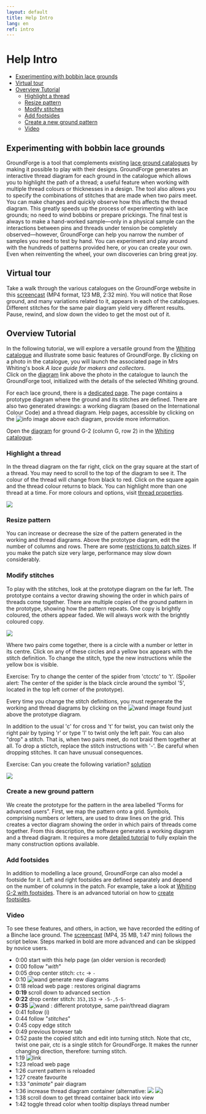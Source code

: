 ```yaml
---
layout: default
title: Help Intro
lang: en
ref: intro
---
```


Help Intro
==========
+ [Experimenting with bobbin lace grounds](#experimenting-with-bobbin-lace-grounds)
+ [Virtual tour](#virtual-tour)
+ [Overview Tutorial](#overview-tutorial)
   + [Highlight a thread](#highlight-a-thread)
   + [Resize pattern](#resize-pattern)
   + [Modify stitches](#modify-stitches)
   + [Add footsides](#add-footsides)
   + [Create a new ground pattern](#create-a-new-ground-pattern)
   + [Video](#video)
   

Experimenting with bobbin lace grounds
--------------------------------------

GroundForge is a tool that complements existing [lace ground catalogues](https://maetempels.github.io/MAE-gf/docs/license#literature) by making it possible to play with their designs.
GroundForge generates an interactive thread diagram for each ground in the catalogue which allows you to highlight the path of a thread; a useful feature when working with multiple thread colours or thicknesses in a design.
The tool also allows you to specify the combinations of stitches that are made when two pairs meet.  You can make changes and quickly observe how this affects the thread diagram.
This greatly speeds up the process of experimenting with lace grounds; no need to wind bobbins or prepare prickings. The final test is always to make a hand-worked sample&mdash;only in a physical sample can the interactions between pins and threads under tension be completely observed&mdash;however, GroundForge can help you narrow the number of samples you need to test by hand.
You can experiment and play around with the hundreds of patterns provided here, or you can create your own.
Even when reinventing the wheel, your own discoveries can bring great joy.


Virtual tour
------------

Take a walk through the various catalogues on the GroundForge website in this [screencast](https://github.com/d-bl/GroundForge/releases/download/2019-Q2/catalogues.mp4) (MP4 format, 123 MB, 2:32 min). You will notice that Rose ground, and many variations related to it, appears in each of the catalogues.  
Different stitches for the same pair diagram yield very different results.  Pause, rewind, and slow down the video to get the most out of it.

Overview Tutorial
-----------------

In the following tutorial, we will explore a versatile ground from the [Whiting catalogue] and illustrate some basic features of GroundForge.
By clicking on a photo in the catalogue, you will launch the associated page in Mrs Whiting's book *A lace guide for makers and collectors*.  
Click on the [diagram] link above the photo in the catalogue to launch the GroundForge tool, initialized with the details of the selected Whiting ground.

For each lace ground, there is a [dedicated page](../tiles.html).
The page contains a prototype diagram where the ground and its stitches are defined.
There are also two generated drawings: a working diagram (based on the International Colour Code) and a thread diagram.
Help pages, accessible by clicking on the ![info](images/information-icon.png) image above each diagram, provide more information.

Open the [diagram] for ground G-2 (column G, row 2) in the [Whiting catalogue].

[Whiting catalogue]: /gw-lace-to-gf/

[diagram]: /GroundForge/tiles?whiting=G2_P199&patchWidth=14&patchHeight=13&f1=ctctt&a1=ctcctc&j2=ctc&i2=ctcll&h2=ctctt&g2=ctctt&f2=ctctt&e2=ctctt&d2=ctctt&c2=ctcrrr&b2=ctc&j3=ctcll&i3=ctctt&h3=ctctt&g3=ctcttl&f3=ctc&e3=ctcttr&d3=ctctt&c3=ctctt&b3=ctcrrr&a3=ctc&j4=ctctt&i4=ctctt&h4=ctcttl&g4=ctc&f4=ctc&e4=ctc&d4=ctcttr&c4=ctctt&b4=ctctt&a4=ctcttt&j5=ctctt&i5=ctcttl&h5=ctc&g5=ctc&e5=ctc&d5=ctc&c5=ctcttr&b5=ctctt&a5=ctctt&tile=5----5----,-CDD632AAB,5666632222,5666632222,56666-2222&tileStitch=ctct&shiftColsSW=-5&shiftRowsSW=5&shiftColsSE=5&shiftRowsSE=5

### Highlight a thread

In the thread diagram on the far right, click on the gray square at the start of a thread.  You may need to scroll to the top of the diagram to see it.  The colour of the thread will change from black to red.  Click on the square again and the thread colour returns to black.  You can highlight more than one thread at a time.  For more colours and options, visit [thread properties](Thread-Properties).

![](images/G2-toggle-thread.png)

### Resize pattern

You can increase or decrease the size of the pattern generated in the working and thread diagrams. Above the prototype diagram, edit the number of columns and rows. There are some [restrictions to patch sizes](Patch-Size). If you make the patch size very large, performance may slow down considerably.

### Modify stitches

To play with the stitches, look at the prototype diagram on the far left.
The prototype contains a vector drawing showing the order in which pairs of threads come together.
There are multiple copies of the ground pattern in the prototype, showing how the pattern repeats.
One copy is brightly coloured, the others appear faded.  We will always work with the brightly coloured copy.

![](images/G2-stitch-editor.png)

Where two pairs come together, there is a circle with a number or letter in its centre.  Click on any of these circles and a yellow box appears with the stitch definition.  To change the stitch, type the new instructions while the yellow box is visible.

Exercise: Try to change the center of the spider from 'ctcctc' to 't'.  (Spoiler alert: The center of the spider is the black circle around the symbol '5', located in the top left corner of the prototype).

Every time you change the stitch definitions, you must regenerate the working and thread diagrams by clicking on the ![wand](../images/wand.png) image found just above the prototype diagram.

In addition to the usual 'c' for cross and 't' for twist, you can twist only the right pair by typing 'r' or type 'l' to twist only the left pair.
You can also "drop" a stitch.  That is, when two pairs meet, do not braid them together at all.  To drop a stictch, replace the stitch instructions with '-'.  Be careful when dropping stitches.  It can have unusual consequences.

Exercise: Can you create the following variation? [solution](/GroundForge/tiles?patchWidth=20&patchHeight=20&f1=-&a1=t&j2=ctc&i2=ctcll&h2=ctctt&g2=ctctt&f2=ctctt&e2=ctctt&d2=ctctt&c2=ctcrrr&b2=ctc&j3=ctcll&i3=ctctt&h3=ctctt&g3=ctcttl&f3=ctc&e3=ctcttr&d3=ctctt&c3=ctctt&b3=ctcrrr&a3=ctc&j4=ctctt&i4=ctctt&h4=ctcttl&g4=ctc&f4=ctc&e4=ctc&d4=ctcttr&c4=ctctt&b4=ctctt&a4=ctcttt&j5=ctctt&i5=ctcttl&h5=ctc&g5=ctc&e5=ctc&d5=ctc&c5=ctcttr&b5=ctctt&a5=ctctt&tile=5----5----,-CDD632AAB,5666632222,5666632222,56666-2222&footsideStitch=ctctt&tileStitch=ctct&headsideStitch=ctctt&shiftColsSW=-5&shiftRowsSW=5&shiftColsSE=5&shiftRowsSE=5)

![](images/G2-modified.png)

### Create a new ground pattern

We create the prototype for the pattern in the area labelled “Forms for advanced users”. First, we map the pattern onto a grid. Symbols, comprising numbers or letters, are used to draw lines on the grid. This creates a vector diagram showing the order in which pairs of threads come together. From this description, the software generates a working diagram and a thread diagram. It requires a more [detailed tutorial](Advanced) to fully explain the many construction options available.

### Add footsides

In addition to modelling a lace ground, GroundForge can also model a footside for it.  Left and right footsides are defined separately and depend on the number of columns in the patch.
For example, take a look at [Whiting G-2 with footsides](/GroundForge/tiles?patchWidth=12&patchHeight=20&j1=ctctt&e1=ctcctc&c1=ctc&b1=ctc&q2=ctctt&n2=ctc&m2=ctc&l2=ctctt&k2=ctctt&j2=ctctt&i2=ctctt&h2=ctctt&g2=ctc&f2=ctc&d2=ctc&c2=ctcrr&b2=ctc&a2=ctctt&r3=ctctt&q3=ctctt&n3=ctc&m3=ctctt&l3=ctctt&k3=ctctt&j3=ctc&i3=ctctt&h3=ctctt&g3=ctctt&f3=ctc&e3=ctc&d3=ctcll&c3=ctc&b3=ctcll&r4=ctctt&q4=ctctt&n4=ctctt&m4=ctctt&l4=ctctt&k4=ctc&j4=ctc&i4=ctc&h4=ctctt&g4=ctctt&f4=ctctt&e4=ctc&d4=ctctt&c4=ctcrr&b4=ctc&a4=ctctt&r5=ctctt&n5=ctctt&m5=ctctt&l5=ctc&k5=ctc&i5=ctc&h5=ctc&g5=ctctt&f5=ctctt&e5=ctctt&d5=ctctt&c5=ctc&b5=ctcll&q6=ctctt&c6=ctcrr&b6=ctc&a6=ctctt&r7=ctctt&q7=ctctt&d7=ctctt&c7=ctc&b7=ctcll&a7=ctctt&q8=ctctt&d8=ctctt&c8=ctcrr&b8=ctc&r9=ctctt&q9=ctctt&d9=ctcll&c9=ctc&b9=ctcll&a9=ctctt&q10=ctctt&d10=ctcll&c10=ctcrr&b10=ctc&footside=X14-,4886,-111,B883,X111,488-,1115,X786,1114,X786&tile=5----5----,-CDD632AAB,5666632222,5666632222,56666-2222&headside=XX,8X,37,37,-7,5X,17,7X,27,7X,&footsideStitch=ctc&tileStitch=ctctt&headsideStitch=ctctt&shiftColsSW=-5&shiftRowsSW=5&shiftColsSE=5&shiftRowsSE=5).
There is an advanced tutorial on how to [create footsides](Advanced#foot-sides).

### Video

To see these features, and others, in action, we have recorded the editing of a Binche lace ground.
The [screencast](https://github.com/d-bl/GroundForge/releases/download/2019-Q2/BK-31.mp4) (MP4, 35 MB, 1:47 min) follows the script below.
Steps marked in bold are more advanced and can be skipped by novice users. 

* 0:00 start with this help page (an older version is recorded)
* 0:00 follow "_with_"
* 0:05 drop center stitch: `ctc` -> `-`
* 0:10 ![wand](../images/wand.png) generate new diagrams
* 0:18 reload web page : restores original diagrams
* **0:19** scroll down to advanced section
* **0:22** drop center stitch: `353,153` -> `-5-,5-5-`
* **0:35** ![wand](../images/wand.png) : different prototype, same pair/thread diagram
* 0:41 follow (i)
* 0:44 follow "_stitches_"
* 0:45 copy edge stitch
* 0:49 previous browser tab
* 0:52 paste the copied stitch and edit into turning stitch.
       Note that ctc, twist one pair, ctc is a single stitch for GroundForge.
       It makes the runner changing direction, therefore: turning stitch. 
* 1:19 ![link](../images/link.png)
* 1:23 reload web page
* 1:26 current pattern is reloaded
* 1:27 create favourite
* 1:33 "_animate_" pair diagram
* 1:36 increase thread diagram container (alternative: ![](../images/size-inc.jpg) ![](../images/size-dec.jpg))
* 1:38 scroll down to get thread container back into view
* 1:42 toggle thread color when tooltip displays thread number
